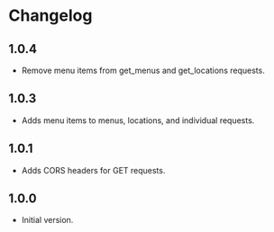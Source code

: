 # Changelog

## 1.0.4
* Remove menu items from get_menus and get_locations requests.

## 1.0.3
* Adds menu items to menus, locations, and individual requests.

## 1.0.1
* Adds CORS headers for GET requests.

## 1.0.0
* Initial version.